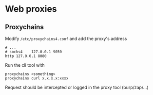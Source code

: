 # Web proxies

## Proxychains

Modify `/etc/proxychains4.conf` and add the proxy's address

```
# ...
# socks4 	127.0.0.1 9050
http 127.0.0.1 8080
```

Run the cli tool with

```
proxychains <something>
proxychains curl x.x.x.x:xxxx
```

Request should be intercepted or logged in the proxy tool (burp/zap/...)
